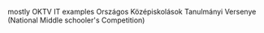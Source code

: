 mostly OKTV IT examples
Országos Középiskolások Tanulmányi Versenye
(National Middle schooler's Competition)
